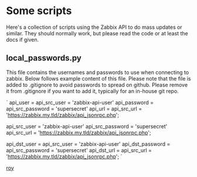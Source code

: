 # Some scripts
Here's a collection of scripts using the Zabbix API to do mass updates or
similar. They should normally work, but please read the code or at least the
docs if given.

## local\_passwords.py

This file contains the usernames and passwords to use when connecting to
zabbix. Below follows example content of this file. Please note that the file
is added to .gitignore to avoid passwords to spread on github. Please remove
it from .gitignore if you want to add it, typically for an in-house git repo.

`
api_user = api_src_user = 'zabbix-api-user'
api_password = api_src_password = 'supersecret'
api_url = api_src_url = 'https://zabbix.my.tld/zabbix/api_jsonrpc.php';

api_src_user = 'zabbix-api-user'
api_src_password = 'supersecret'
api_src_url = 'https://zabbix.my.tld/zabbix/api_jsonrpc.php';

api_dst_user = api_src_user = 'zabbix-api-user'
api_dst_password = api_src_password = 'supersecret'
api_dst_url = api_src_url = 'https://zabbix.my.tld/zabbix/api_jsonrpc.php';
`

[roy](mailto:roy@karlsbakk.net)
